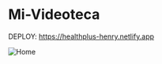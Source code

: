 # Mi-Videoteca

DEPLOY: https://healthplus-henry.netlify.app

![Home](https://github.com/JornabeDV/Mi-Videoteca/assets/103864663/2e580fe7-b774-4bcc-9608-808bed91e162)
